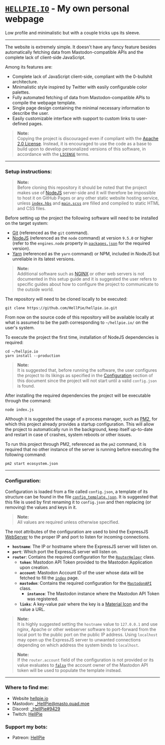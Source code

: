 # [`HELLPIE.IO`](https://hellpie.io) - My own personal webpage

Low profile and minimalistic but with a couple tricks ups its sleeve.

---

The website is extremely simple. It doesn't have any fancy feature besides automatically fetching data from Mastodon-compatible APIs and the complete lack of client-side JavaScript.

Among its features are:
- Complete lack of JavaScript client-side, compliant with the 0-bullshit architecture.
- Minimalistic style inspired by Twitter with easily configurable color palettes.
- Fully automated fetching of data from Mastodon-compatible APIs to compile the webpage template.
- Single page design containing the minimal necessary information to describe the user.
- Easily customizable interface with support to custom links to user-defined pages.

> **Note:**\
> Copying the project is discouraged even if compliant with the [Apache 2.0 License](./LICENSE). Instead, it is encouraged to use the code as a base to build upon to develop personalized versions of this software, in accordance with the [`LICENSE`](./LICENSE) terms.

---
### Setup instructions:

> **Note:**\
> Before cloning this repository it should be noted that the project makes use of [NodeJS](https://nodejs.org) server-side and it will therefore be impossible to host it on GitHub Pages or any other static website hosting service, unless [`index.hbs`](./webapp/views/index.hbs) and [`main.scss`](./webapp/static/styles/main.scss) are filled and compiled to static HTML and CSS files.

Before setting up the project the following software will need to be installed on the target system:
- [Git](https://git-scm.com/) (referenced as the `git` command).
- [NodeJS](https://nodejs.org/en/) (referenced as the `node` command) at version `9.5.0` or higher (refer to the `engines.node` property in [`packages.json`](./packages.json#L45) for the required version).
- [Yarn](https://yarnpkg.com/) (referenced as the `yarn` command) or NPM, included in NodeJS but unreliable in its latest versions.

> **Note:**\
> Additional software such as [NGINX](https://www.nginx.com/) or other web servers is not documented in this setup guide and it is suggested the user refers to specific guides about how to configure the project to communicate to the outside world.

The repository will need to be cloned locally to be executed:
```shell
git clone https://github.com/HellPie/hellpie.io.git
```

From now on the source code of this repository will be available locally at what is assumed to be the path corresponding to `~/hellpie.io/` on the user's system.

To execute the project the first time, installation of NodeJS dependencies is required:
```shell
cd ~/hellpie.io
yarn install --production
```

> **Note:**\
> It is suggested that, before running the software, the user configures the project to its likings as specified in the [Configuration](#configuration) section of this document since the project will not start until a valid `config.json` is found.

After installing the required dependencies the project will be executable through the command:
```shell
node index.js
```

Although it is suggested the usage of a process manager, such as [PM2](http://pm2.keymetrics.io/), for which this project already provides a startup configuration. This will allow the project to automatically run in the background, keep itself up-to-date and restart in case of crashes, system reboots or other issues.

To run this project through PM2, referenced as the `pm2` command, it is required that no other instance of the server is running before executing the following command:
```shell
pm2 start ecosystem.json
```

---
### Configuration:

Configuration is loaded from a file called `config.json`, a template of its structure can be found in the file [`config_template.json`](./config_template.json). It is suggested that this file is used by first renaming it to `config.json` and then replacing (or removing) the values and keys in it.

> **Note:**\
> All values are required unless otherwise specified.

The root attributes of the configuration are used to bind the ExpressJS [WebServer](./webapp/WebServer.js) to the proper IP and port to listen for incoming connections.

- **`hostname`**: The IP or hostname where the ExpressJS server will listen on.
- **`port`**: Which port the ExpressJS server will listen on.
- **`router`**: Contains the required configuration for the [`RouterHelper`](./webapp/RouterHelper.js) class.
	- **`token`**: Mastodon API Token provided to the Mastodon Application upon creation.
	- **`account`**: Mastodon Account ID of the user whose data will be fetched to fill the [`index`](./webapp/views/index.hbs) page.
	- **`mastodon`**: Contains the required configuration for the [`MastodonAPI`](./fediverse/MastodonAPI.js) class.
		- **`instance`**: The Mastodon instance where the Mastodon API Token was registered.
	- **`links`**: A key-value pair where the key is a [Material Icon](https://material.io/icons/) and the value a URL.

> **Note:**\
> It is highly suggested setting the `hostname` value to `127.0.0.1` and use nginx, Apache or other webserver software to port-forward from the local port to the public port on the public IP address. Using `localhost` may open up the ExpressJS server to unwanted connections depending on which address the system binds to `localhost`.

> **Note:**\
> If the `router.account` field of the configuration is not provided or its value evaluates to [`falsy`](https://developer.mozilla.org/en-US/docs/Glossary/Falsy) the account owner of the Mastodon API token will be used to populate the template instead.

---
### Where to find me:
- Website [hellpie.io](https://hellpie.io)
- Mastodon: [_HellPie@masto.quad.moe](https://masto.quad.moe/@_HellPie)
- Discord: [_HellPie#9429](https://discord.gg/uGsUTmB)
- Twitch: [HellPie](https://www.twitch.tv/hellpie/)

### Support my bots:
- Patreon: [HellPie](https://www.patreon.com/hellpie)
